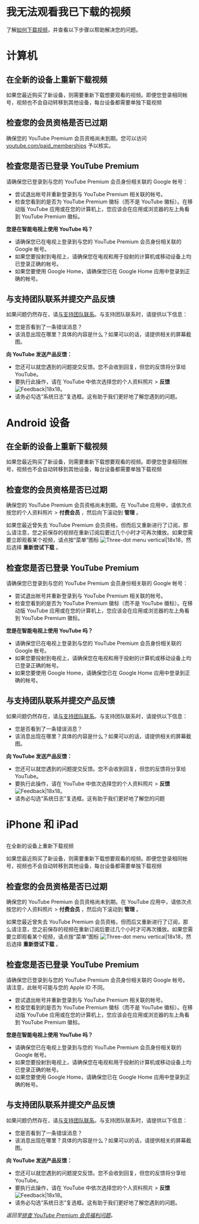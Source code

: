 # 我无法观看我已下载的视频

了解[如何下载视频](https://support.google.com/youtube/answer/6308116#offline)，并查看以下步骤以帮助解决您的问题。



# 计算机 

## 在全新的设备上重新下载视频

如果您最近购买了新设备，则需要重新下载想要观看的视频。即便您登录相同帐号，视频也不会自动转移到其他设备，每台设备都需要单独下载视频

## 检查您的会员资格是否已过期

确保您的 YouTube Premium 会员资格尚未到期。您可以访问 [youtube.com/paid_memberships](https://youtube.com/paid_memberships) 予以核实。

## 检查您是否已登录 YouTube Premium

请确保您已登录到与您的 YouTube Premium 会员身份相关联的 Google 帐号：

* 尝试退出帐号并重新登录到与 YouTube Premium 相关联的帐号。
* 检查您看到的是否为 YouTube Premium 徽标（而不是 YouTube 徽标）。在移动版 YouTube 应用或在您的计算机上，您应该会在应用或浏览器的左上角看到 YouTube Premium 徽标。

**您是在智能电视上使用 YouTube 吗？**

* 请确保您已在电视上登录到与您的 YouTube Premium 会员身份相关联的 Google 帐号。
* 如果您要投射到电视上，请确保您在电视和用于投射的计算机或移动设备上均已登录正确的帐号。
* 如果您要使用 Google Home，请确保您已在 Google Home 应用中登录到正确的帐号。

## 与支持团队联系并提交产品反馈

如果问题仍然存在，请[与支持团队联系](https://support.google.com/youtube/answer/7071292)。与支持团队联系时，请提供以下信息：

* 您是否看到了一条错误消息？
* 该消息出现在哪里？具体的内容是什么？如果可以的话，请提供相关的屏幕截图。

**向 YouTube 发送产品反馈：**

* 您还可以就您遇到的问题提交反馈。您不会收到回复，但您的反馈将分享给 YouTube。
* 要执行此操作，请在 YouTube 中依次选择您的个人资料照片 >  **反馈**  ![Feedback|18x18](https://storage.googleapis.com/support-kms-prod/h3FlhR4GguYVcDOUVhGAN57qNHx0kx6mJmfc "Feedback")。
* 请务必勾选“系统日志”复选框。这有助于我们更好地了解您遇到的问题。



# Android 设备

## 在全新的设备上重新下载视频

如果您最近购买了新设备，则需要重新下载想要观看的视频。即便您登录相同帐号，视频也不会自动转移到其他设备，每台设备都需要单独下载视频

## 检查您的会员资格是否已过期

确保您的 YouTube Premium 会员资格尚未到期。在 YouTube 应用中，请依次点按您的个人资料照片 >  **付费会员** ，然后向下滚动到 **管理** 。

如果您最近曾失去 YouTube Premium 会员资格，但而后又重新进行了订阅，那么请注意，您之前保存的视频在重新订阅后要过几个小时才可再次播放。如果您需要立即观看某个视频，请点按“菜单”图标 ![Three-dot menu vertical|18x18](https://lh3.googleusercontent.com/n3YEsv_PJiVyR2opePPA8g5YvvOkotYAePc4SH8P6ukc9Tl11FL2O7MJEWgfeV0J1q2l=w18-h18 "Three-dot menu vertical")，然后选择 **重新尝试下载** 。

## 检查您是否已登录 YouTube Premium

请确保您已登录到与您的 YouTube Premium 会员身份相关联的 Google 帐号：

* 尝试退出帐号并重新登录到与 YouTube Premium 相关联的帐号。
* 检查您看到的是否为 YouTube Premium 徽标（而不是 YouTube 徽标）。在移动版 YouTube 应用或在您的计算机上，您应该会在应用或浏览器的左上角看到 YouTube Premium 徽标。

**您是在智能电视上使用 YouTube 吗？**

* 请确保您已在电视上登录到与您的 YouTube Premium 会员身份相关联的 Google 帐号。
* 如果您要投射到电视上，请确保您在电视和用于投射的计算机或移动设备上均已登录正确的帐号。
* 如果您要使用 Google Home，请确保您已在 Google Home 应用中登录到正确的帐号。

## 与支持团队联系并提交产品反馈

如果问题仍然存在，请[与支持团队联系](https://support.google.com/youtube/answer/7071292)。与支持团队联系时，请提供以下信息：

* 您是否看到了一条错误消息？
* 该消息出现在哪里？具体的内容是什么？如果可以的话，请提供相关的屏幕截图。

**向 YouTube 发送产品反馈：**

* 您还可以就您遇到的问题提交反馈。您不会收到回复，但您的反馈将分享给 YouTube。
* 要执行此操作，请在 YouTube 中依次选择您的个人资料照片 >  **反馈**  ![Feedback|18x18](https://storage.googleapis.com/support-kms-prod/h3FlhR4GguYVcDOUVhGAN57qNHx0kx6mJmfc "Feedback")。
* 请务必勾选“系统日志”复选框。这有助于我们更好地了解您的问题

# iPhone 和 iPad

##
在全新的设备上重新下载视频

如果您最近购买了新设备，则需要重新下载想要观看的视频。即便您登录相同帐号，视频也不会自动转移到其他设备，每台设备都需要单独下载视频

## 检查您的会员资格是否已过期

确保您的 YouTube Premium 会员资格尚未到期。在 YouTube 应用中，请依次点按您的个人资料照片 >  **付费会员** ，然后向下滚动到 **管理** 。

如果您最近曾失去 YouTube Premium 会员资格，但而后又重新进行了订阅，那么请注意，您之前保存的视频在重新订阅后要过几个小时才可再次播放。如果您需要立即观看某个视频，请点按“菜单”图标 ![Three-dot menu vertical|18x18](https://lh3.googleusercontent.com/n3YEsv_PJiVyR2opePPA8g5YvvOkotYAePc4SH8P6ukc9Tl11FL2O7MJEWgfeV0J1q2l=w18-h18 "Three-dot menu vertical")，然后选择 **重新尝试下载** 。

## 检查您是否已登录 YouTube Premium

请确保您已登录到与您的 YouTube Premium 会员身份相关联的 Google 帐号。请注意，此帐号可能与您的 Apple ID 不同。

* 尝试退出帐号并重新登录到与 YouTube Premium 相关联的帐号。
* 检查您看到的是否为 YouTube Premium 徽标（而不是 YouTube 徽标）。在移动版 YouTube 应用或在您的计算机上，您应该会在应用或浏览器的左上角看到 YouTube Premium 徽标。

**您是在智能电视上使用 YouTube 吗？**

* 请确保您已在电视上登录到与您的 YouTube Premium 会员身份相关联的 Google 帐号。
* 如果您要投射到电视上，请确保您在电视和用于投射的计算机或移动设备上均已登录正确的帐号。
* 如果您要使用 Google Home，请确保您已在 Google Home 应用中登录到正确的帐号。

## 与支持团队联系并提交产品反馈

如果问题仍然存在，请[与支持团队联系](https://support.google.com/youtube/answer/7071292)。与支持团队联系时，请提供以下信息：

* 您是否看到了一条错误消息？
* 该消息出现在哪里？具体的内容是什么？如果可以的话，请提供相关的屏幕截图。

**向 YouTube 发送产品反馈：**

* 您还可以就您遇到的问题提交反馈。您不会收到回复，但您的反馈将分享给 YouTube。
* 要执行此操作，请在 YouTube 中依次选择您的个人资料照片 >  **反馈**  ![Feedback|18x18](https://storage.googleapis.com/support-kms-prod/h3FlhR4GguYVcDOUVhGAN57qNHx0kx6mJmfc "Feedback")。
* 请务必勾选“系统日志”复选框。这有助于我们更好地了解您遇到的问题。




*返回至[排查 YouTube Premium 会员福利问题](https://support.google.com/youtube/answer/7435679)。*